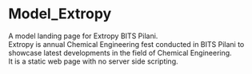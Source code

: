 # Model_Extropy
A model landing page for Extropy BITS Pilani.<br>
Extropy is annual Chemical Engineering fest conducted in BITS Pilani to showcase latest developments in the field of Chemical Engineering.<br>
It is a static web page with no server side scripting.
